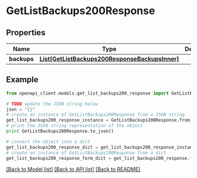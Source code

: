# GetListBackups200Response


## Properties
Name | Type | Description | Notes
------------ | ------------- | ------------- | -------------
**backups** | [**List[GetListBackups200ResponseBackupsInner]**](GetListBackups200ResponseBackupsInner.md) |  | [optional] 

## Example

```python
from openapi_client.models.get_list_backups200_response import GetListBackups200Response

# TODO update the JSON string below
json = "{}"
# create an instance of GetListBackups200Response from a JSON string
get_list_backups200_response_instance = GetListBackups200Response.from_json(json)
# print the JSON string representation of the object
print GetListBackups200Response.to_json()

# convert the object into a dict
get_list_backups200_response_dict = get_list_backups200_response_instance.to_dict()
# create an instance of GetListBackups200Response from a dict
get_list_backups200_response_form_dict = get_list_backups200_response.from_dict(get_list_backups200_response_dict)
```
[[Back to Model list]](../README.md#documentation-for-models) [[Back to API list]](../README.md#documentation-for-api-endpoints) [[Back to README]](../README.md)


